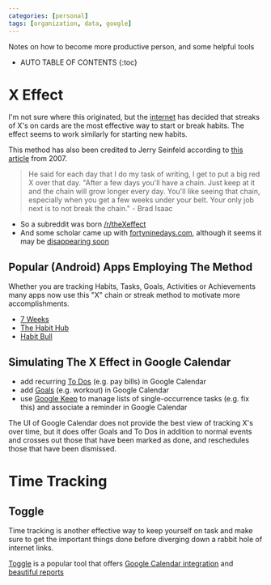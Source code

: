 ```yaml
---
categories: [personal]
tags: [organization, data, google]
---
```


Notes on how to become more productive person, and some helpful tools

<!-- excerpt separator -->

* AUTO TABLE OF CONTENTS
{:toc}

# X Effect

I'm not sure where this originated, but the [internet](https://www.reddit.com/r/getdisciplined/comments/1x99m6/im_a_piece_of_shit_no_more_games_no_more_lies_no/cf9dz72/) has decided that streaks of X's on cards are the most effective way to start or break habits. The effect seems to work similarly for starting new habits.  

This method has also been credited to Jerry Seinfeld according to [this article](http://lifehacker.com/281626/jerry-seinfelds-productivity-secret) from 2007.  

> He said for each day that I do my task of writing, I get to put a big red X over that day. "After a few days you'll have a chain. Just keep at it and the chain will grow longer every day. You'll like seeing that chain, especially when you get a few weeks under your belt. Your only job next is to not break the chain." - Brad Isaac  

- So a subreddit was born [/r/theXeffect](http://www.reddit.com/r/theXeffect)
- And some scholar came up with [fortyninedays.com](https://www.fortyninedays.com), although it seems it may be [disappearing soon](https://www.fortyninedays.com/Post/View/58)

## Popular (Android) Apps Employing The Method

Whether you are tracking Habits, Tasks, Goals, Activities or Achievements many apps now use this "X" chain or streak method to motivate more accomplishments.  

- [7 Weeks](https://play.google.com/store/apps/details?id=com.ryan.brooks.sevenweeks.app)
- [The Habit Hub](http://www.thehabithub.com/)
- [Habit Bull](http://www.habitbull.com/)

## Simulating The X Effect in Google Calendar

- add recurring [To Dos](https://blog.google/products/calendar/add-to-dos-to-your-google-calendar/) (e.g. pay bills) in Google Calendar
- add [Goals](https://blog.google/products/calendar/find-time-goals-google-calendar/) (e.g. workout) in Google Calendar
- use [Google Keep](https://keep.google.com/) to manage lists of single-occurrence tasks (e.g. fix this) and associate a reminder in Google Calendar

The UI of Google Calendar does not provide the best view of tracking X's over time, but it does offer Goals and To Dos in addition to normal events and crosses out those that have been marked as done, and reschedules those that have been dismissed.  

# Time Tracking

## Toggle

Time tracking is another effective way to keep yourself on task and make sure to get the important things done before diverging down a rabbit hole of internet links.  

[Toggle](https://toggle.com/) is a popular tool that offers [Google Calendar integration](https://toggl.com/google-calendar-timer-integration) and [beautiful reports](https://support.toggl.com/category/reporting/)  

